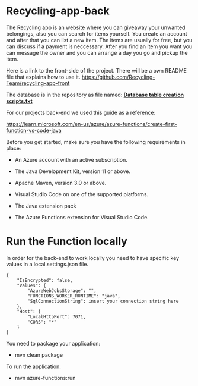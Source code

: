 # Recycling-app-back

The Recycling app is an website where you can giveaway your unwanted belongings, also you can search for items yourself. You create an account and after that you can list a new item. The items are usually for free, but you can discuss if a payment is neccessary. After you find an item you want you can message the owner and you can arrange a day you go and pickup the item. 

Here is a link to the front-side of the project. There will be a own README file that explains how to use it. 
https://github.com/Recycling-Team/recycling-app-front

The database is in the repository as file named: **[Database table creation scripts.txt](https://github.com/Recycling-Team/recycling-app-back/blob/main/Database%20table%20creation%20scripts.txt)** 

For our projects back-end we used this guide as a reference:


https://learn.microsoft.com/en-us/azure/azure-functions/create-first-function-vs-code-java


Before you get started, make sure you have the following requirements in place:

* An Azure account with an active subscription. 

* The Java Development Kit, version 11 or above.

* Apache Maven, version 3.0 or above.

* Visual Studio Code on one of the supported platforms.

* The Java extension pack

* The Azure Functions extension for Visual Studio Code.
  
  
# Run the Function locally

In order for the back-end to work locally you need to have specific key values in a local.settings.json file.


    {
        "IsEncrypted": false,
        "Values": {
            "AzureWebJobsStorage": "",
            "FUNCTIONS_WORKER_RUNTIME": "java",
            "SqlConnectionString": insert your connection string here
        },
        "Host": {
            "LocalHttpPort": 7071,
            "CORS": "*"
        }
    }

You need to package your application:
* mvn clean package

To run the application:
* mvn azure-functions:run
